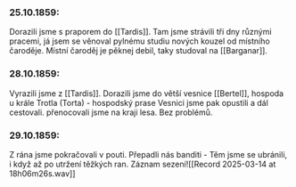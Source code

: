 ### 25.10.1859:
Dorazili jsme s praporem do [[Tardis]].
Tam jsme strávili tři dny různými pracemi, já jsem se věnoval pylnému studiu nových kouzel od místního čaroděje.
Místní čaroděj je pěknej debil, taky studoval na [[Barganar]].
### 28.10.1859:
Vyrazili jsme z [[Tardis]].
Dorazili jsme do větší vesnice [[Bertel]], hospoda u krále Trotla (Torta) - hospodský prase
Vesnici jsme pak opustili a dál cestovali.
přenocovali jsme na kraji lesa. Bez problémů.

### 29.10.1859:
Z rána jsme pokračovali v pouti.
Přepadli nás banditi - Těm jsme se ubránili, i když až po utržení těžkých ran.
Záznam sezení![[Record 2025-03-14 at 18h06m26s.wav]]
